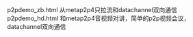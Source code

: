 p2pdemo_zb.html 从metap2p4只拉流和datachannel双向通信
p2pdemo_hd.html 和metap2p4音视频对讲，简单的p2p视频会议，datachannel双向通信
